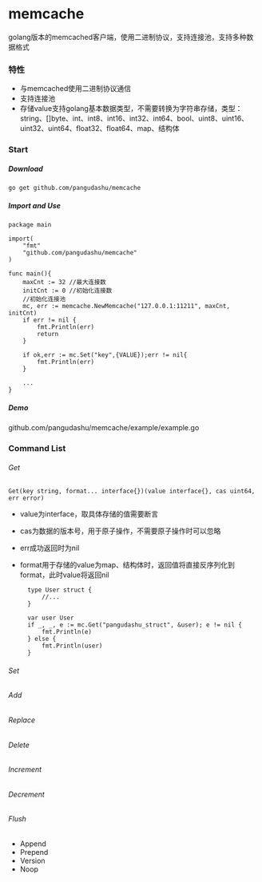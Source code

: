 # memcache
golang版本的memcached客户端，使用二进制协议，支持连接池，支持多种数据格式

### 特性
* 与memcached使用二进制协议通信
* 支持连接池
* 存储value支持golang基本数据类型，不需要转换为字符串存储，类型：string、[]byte、int、int8、int16、int32、int64、bool、uint8、uint16、uint32、uint64、float32、float64、map、结构体

### Start
##### Download

    go get github.com/pangudashu/memcache

##### Import and Use

    package main

    import(
        "fmt"
        "github.com/pangudashu/memcache"
    )

    func main(){
        maxCnt := 32 //最大连接数
        initCnt := 0 //初始化连接数
        //初始化连接池
        mc, err := memcache.NewMemcache("127.0.0.1:11211", maxCnt, initCnt)
        if err != nil {
            fmt.Println(err)
            return
        }

        if ok,err := mc.Set("key",{VALUE});err != nil{
            fmt.Println(err)
        }

        ...
    }

##### Demo
github.com/pangudashu/memcache/example/example.go

### Command List
###### Get

    Get(key string, format... interface{})(value interface{}, cas uint64, err error)
    
* value为interface，取具体存储的值需要断言
* cas为数据的版本号，用于原子操作，不需要原子操作时可以忽略
* err成功返回时为nil
* format用于存储的value为map、结构体时，返回值将直接反序列化到format，此时value将返回nil 
    
    
    
    
    
        type User struct {
            //...
        }

        var user User
        if _, _, e := mc.Get("pangudashu_struct", &user); e != nil {
            fmt.Println(e)
        } else {
            fmt.Println(user)
        }


###### Set
###### Add
###### Replace
###### Delete
###### Increment
###### Decrement
###### Flush
* Append
* Prepend
* Version
* Noop



